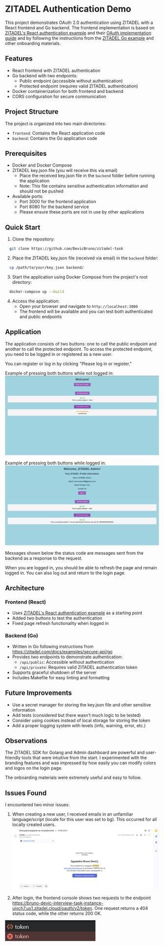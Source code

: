 # ZITADEL Authentication Demo

This project demonstrates OAuth 2.0 authentication using ZITADEL with a React frontend and Go backend. The frontend implementation is based on [ZITADEL's React authentication example](https://github.com/zitadel/react-user-authentication) and their [OAuth implementation guide](https://www.youtube.com/watch?v=5THbQljoPKg) and by following the instructions from the [ZITADEL Go example](https://zitadel.com/docs/examples/secure-api/go) and other onboarding materials.

## Features

- React frontend with ZITADEL authentication
- Go backend with two endpoints:
  - Public endpoint (accessible without authentication)
  - Protected endpoint (requires valid ZITADEL authentication)
- Docker containerization for both frontend and backend
- CORS configuration for secure communication

## Project Structure

The project is organized into two main directories:

- `frontend`: Contains the React application code
- `backend`: Contains the Go application code

## Prerequisites

- Docker and Docker Compose
- ZITADEL key.json file (you will receive this via email)
  - Place the received key.json file in the `backend` folder before running the application
  - Note: This file contains sensitive authentication information and should not be pushed
- Available ports:
  - Port 3000 for the frontend application
  - Port 8080 for the backend service
  - Please ensure these ports are not in use by other applications

## Quick Start

1. Clone the repository:
 ```bash
   git clone https://github.com/DevicBruno/zitadel-task
 ```

2. Place the ZITADEL key.json file (received via email) in the `backend` folder:
 ```bash
   cp /path/to/your/key.json backend/
 ```

3. Start the application using Docker Compose from the project's root directory:
 ```bash
   docker-compose up --build
 ```

4. Access the application:
   - Open your browser and navigate to `http://localhost:3000`
   - The frontend will be available and you can test both authenticated and public endpoints

## Application

The application consists of two buttons: one to call the public endpoint and another to call the protected endpoint. To access the protected endpoint, you need to be logged in or registered as a new user.

You can register or log in by clicking "Please log in or register."

Example of pressing both buttons while not logged in:
![Demo Screenshot](./docs/images/unauthorized-flow.png)

Example of pressing both buttons while logged in:
![Demo Screenshot](./docs/images/authorized-flow.png)

Messages shown below the status code are messages sent from the backend as a response to the request.

When you are logged in, you should be able to refresh the page and remain logged in. You can also log out and return to the login page.

## Architecture

### Frontend (React)
- Uses [ZITADEL's React authentication example](https://github.com/zitadel/react-user-authentication) as a starting point
- Added two buttons to test the authentication
- Fixed page refresh functionality when logged in

### Backend (Go)
- Written in Go following instructions from https://zitadel.com/docs/examples/secure-api/go
- Provides two endpoints to demonstrate authentication:
  - `/api/public`: Accessible without authentication
  - `/api/private`: Requires valid ZITADEL authentication token
- Supports graceful shutdown of the server
- Includes Makefile for easy linting and formatting

## Future Improvements

- Use a secret manager for storing the key.json file and other sensitive information
- Add tests (considered but there wasn't much logic to be tested)
- Consider using cookies instead of local storage for storing the token
- Add a proper logging system with levels (info, warning, error, etc.)

## Observations

The ZITADEL SDK for Golang and Admin dashboard are powerful and user-friendly tools that were intuitive from the start. I experimented with the branding features and was impressed by how easily you can modify colors and logos on the login page.

The onboarding materials were extremely useful and easy to follow.

## Issues Found

I encountered two minor issues:

1. When creating a new user, I received emails in an unfamiliar language/script (locale for this user was set to bg). This occurred for all locally created users.
![Demo Screenshot](./docs/images/wrong-language-screenshot.png)

2. After login, the frontend console shows two requests to the endpoint https://bruno-devic-interview-task-instance-ujvch7.us1.zitadel.cloud/oauth/v2/token. One request returns a 404 status code, while the other returns 200 OK.

![Demo Screenshot](./docs/images/two-token-requests.png)
